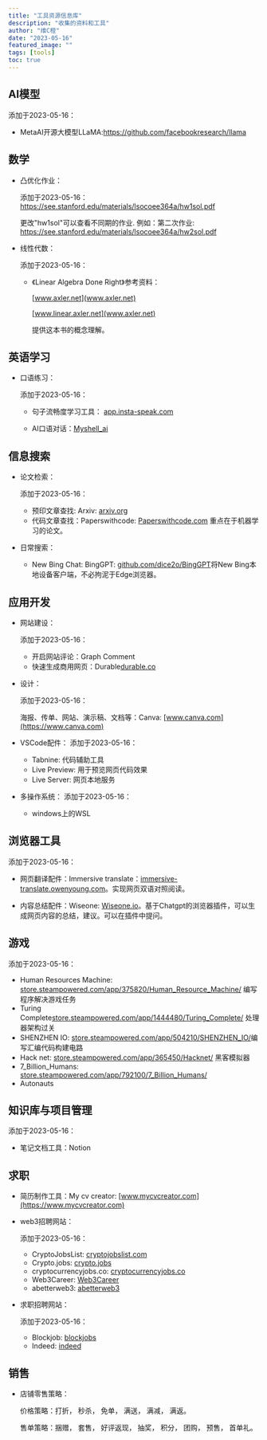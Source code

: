 ```yaml
---
title: "工具资源信息库"
description: "收集的资料和工具"
author: "维C橙"
date: "2023-05-16"
featured_image: ""
tags: [tools]
toc: true
---
```

## AI模型
添加于2023-05-16：
- MetaAI开源大模型LLaMA:https://github.com/facebookresearch/llama

## 数学
- 凸优化作业：

    添加于2023-05-16：
https://see.stanford.edu/materials/lsocoee364a/hw1sol.pdf

    更改"hw1sol"可以查看不同期的作业. 例如：第二次作业:
https://see.stanford.edu/materials/lsocoee364a/hw2sol.pdf

- 线性代数：

    添加于2023-05-16：

    - 《Linear Algebra Done Right》参考资料：

        [www.axler.net](www.axler.net)

        [www.linear.axler.net](www.axler.net)

        提供这本书的概念理解。

## 英语学习

- 口语练习：

    添加于2023-05-16：

    - 句子流畅度学习工具： [app.insta-speak.com](https://app.insta-speak.com)

    - AI口语对话：[Myshell_ai](https://app.myshell.ai/invite/e51f5b)

## 信息搜索

- 论文检索：

    添加于2023-05-16：
    - 预印文章查找: Arxiv: [arxiv.org](https://arxiv.org)
    - 代码文章查找：Paperswithcode: [Paperswithcode.com](https://paperswithcode.com) 重点在于机器学习的论文。
- 日常搜索：
    - New Bing Chat: BingGPT: [github.com/dice2o/BingGPT](https://github.com/dice2o/BingGPT)将New Bing本地设备客户端，不必拘泥于Edge浏览器。

## 应用开发

- 网站建设：

    添加于2023-05-16：
    - 开启网站评论：Graph Comment
    - 快速生成商用网页：Durable[durable.co](https://durable.co)

- 设计：
    
    添加于2023-05-16：

    海报、传单、网站、演示稿、文档等：Canva: [www.canva.com](https://www.canva.com)

- VSCode配件：
    添加于2023-05-16：
    - Tabnine: 代码辅助工具
    - Live Preview: 用于预览网页代码效果
    - Live Server: 网页本地服务

- 多操作系统：
    添加于2023-05-16：
    - windows上的WSL 

## 浏览器工具
 
添加于2023-05-16：
- 网页翻译配件：Immersive translate：[immersive-translate.owenyoung.com](https://immersive-translate.owenyoung.com)。实现网页双语对照阅读。

- 内容总结配件：Wiseone: [Wiseone.io](https://wiseone.io)。基于Chatgpt的浏览器插件，可以生成网页内容的总结，建议。可以在插件中提问。

## 游戏
添加于2023-05-16：
- Human Resources Machine: [store.steampowered.com/app/375820/Human_Resource_Machine/](https://store.steampowered.com/app/375820/Human_Resource_Machine/) 编写程序解决游戏任务
- Turing Complete[store.steampowered.com/app/1444480/Turing_Complete/](https://store.steampowered.com/app/1444480/Turing_Complete/) 处理器架构过关
- SHENZHEN IO: [store.steampowered.com/app/504210/SHENZHEN_IO/](https://store.steampowered.com/app/504210/SHENZHEN_IO/)编写汇编代码构建电路
- Hack net: [store.steampowered.com/app/365450/Hacknet/](https://store.steampowered.com/app/365450/Hacknet/) 黑客模拟器
- 7_Billion_Humans: [store.steampowered.com/app/792100/7_Billion_Humans/](https://store.steampowered.com/app/792100/7_Billion_Humans/)
- Autonauts

## 知识库与项目管理
添加于2023-05-16：
- 笔记文档工具：Notion

## 求职

- 简历制作工具：My cv creator: [www.mycvcreator.com](https://www.mycvcreator.com) 
- web3招聘网站：

    添加于2023-05-16：
    - CryptoJobsList: [cryptojobslist.com](cryptojobslist.com)
    - Crypto.jobs: [crypto.jobs](https://crypto.jobs)
    - cryptocurrencyjobs.co: [cryptocurrencyjobs.co](https://cryptocurrencyjobs.co)
    - Web3Career: [Web3Career](https://web3.career)
    - abetterweb3: [abetterweb3](https://abetterweb3.notion.site)

- 求职招聘网站：

    添加于2023-05-16：
    - Blockjob: [blockjobs](https://block.jobs/find-a-job/)
    - Indeed: [indeed](https://sg.indeed.com)

## 销售 
- 店铺零售策略：

    价格策略：打折， 秒杀， 免单， 满送， 满减， 满返。

    售单策略：捆赠， 套售， 好评返现， 抽奖， 积分， 团购， 预售， 首单礼。
